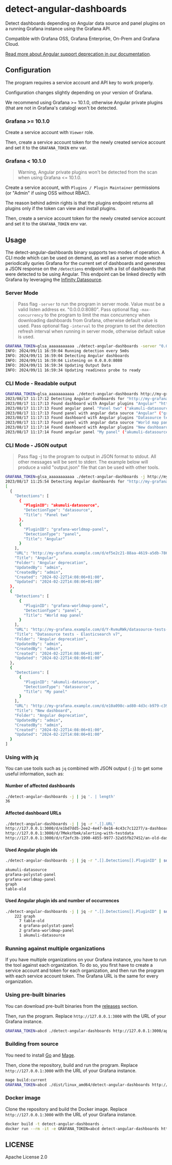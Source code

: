 # detect-angular-dashboards

Detect dashboards depending on Angular data source and panel plugins on a running Grafana instance using the Grafana API.

Compatible with Grafana OSS, Grafana Enterprise, On-Prem and Grafana Cloud.

[Read more about Angular support deprecation in our documentation](https://grafana.com/docs/grafana/latest/developers/angular_deprecation/).

## Configuration

The program requires a service account and API key to work properly.

Configuration changes slightly depending on your version of Grafana.

We recommend using Grafana >= 10.1.0, otherwise Angular private plugins (that are not in Grafana's catalog) won't be detected.

### Grafana >= 10.1.0

Create a service account with `Viewer` role.

Then, create a service account token for the newly created service account and set it to the `GRAFANA_TOKEN` env var.

### Grafana < 10.1.0

> Warning, Angular private plugins won't be detected from the scan when using Grafana <= 10.1.0.

Create a service account, with `Plugins / Plugin Maintainer` permissions (or "Admin" if using OSS without RBAC).

The reason behind admin rights is that the plugins endpoint returns all plugins only if the token can view and install plugins.

Then, create a service account token for the newly created service account and set it to the `GRAFANA_TOKEN` env var.

## Usage
The detect-angular-dashboards binary supports two modes of operation. A CLI mode which can be used on demand, as well as a server mode which periodically quries Grafana for the current set of dashboards and generates a JSON response on the `/detections` endpoint with a list of dashboards that were detected to be using Angular. This endpoint can be linked directly with Grafana by leveraging the [Infinity Datasource](https://grafana.com/grafana/plugins/yesoreyeram-infinity-datasource/). 

### Server Mode
> Pass flag `-server` to run the program in server mode. Value must be a valid listen address ex. "0.0.0.0:8080".
> Pass optional flag `-max-concurrency` to the program to limit the max concurrency when downloading dashboards from Grafana, otherwise default value is used. 
> Pass optional flag `-interval` to the program to set the detection refresh interval when running in server mode, otherwise default value is used. 

```bash
GRAFANA_TOKEN=glsa_aaaaaaaaaaa ./detect-angular-dashboards -server "0.0.0.0:8080" -max-concurrency=10 http://my-grafana.example.com/api
INFO: 2024/09/11 16:59:04 Running detection every 5m0s
INFO: 2024/09/11 16:59:04 Detecting Angular dashboards
INFO: 2024/09/11 16:59:04 Listening on 0.0.0.0:8080
INFO: 2024/09/11 16:59:34 Updating Output Data
INFO: 2024/09/11 16:59:34 Updating readiness probe to ready
```

### CLI Mode - Readable output

```bash
GRAFANA_TOKEN=glsa_aaaaaaaaaaa ./detect-angular-dashboards http://my-grafana.example.com/api
2023/08/17 11:17:12 Detecting Angular dashboards for "http://my-grafana.example.com/api"
2023/08/17 11:17:13 Found dashboard with Angular plugins "Angular" "http://my-grafana.example.com/d/ef5e2c21-88aa-4619-a5db-786cc1dd37a9/angular":
2023/08/17 11:17:13 Found angular panel "Panel two" ("akumuli-datasource")
2023/08/17 11:17:13 Found panel with angular data source "Angular" ("grafana-worldmap-panel")
2023/08/17 11:17:13 Found dashboard with Angular plugins "Datasource tests - Elasticsearch v7" "http://my-grafana.example.com/d/Y-RvmuRWk/datasource-tests-elasticsearch-v7":
2023/08/17 11:17:13 Found panel with angular data source "World map panel" ("grafana-worldmap-panel")
2023/08/17 11:17:14 Found dashboard with Angular plugins "New dashboard" "http://my-grafana.example.com/d/e10a098c-ad80-4d3c-b979-c39a4ce41183/new-dashboard":
2023/08/17 11:17:14 Found angular panel "My panel" ("akumuli-datasource")
```

### CLI Mode - JSON output

> Pass flag -j to the program to output in JSON format to stdout. All other messages will be sent to stderr.
> The example below will produce a valid "output.json" file that can be used with other tools.

```bash
GRAFANA_TOKEN=glsa_aaaaaaaaaaa ./detect-angular-dashboards -j http://my-grafana.example.com/api | tee output.json
2023/08/17 11:25:54 Detecting Angular dashboards for "http://my-grafana.example.com/api"
[
  {
    "Detections": [
      {
        "PluginID": "akumuli-datasource",
        "DetectionType": "datasource",
        "Title": "Panel two"
      },
      {
        "PluginID": "grafana-worldmap-panel",
        "DetectionType": "panel",
        "Title": "Angular"
      }
    ],
    "URL": "http://my-grafana.example.com/d/ef5e2c21-88aa-4619-a5db-786cc1dd37a9/angular",
    "Title": "Angular",
    "Folder": "Angular deprecation",
    "UpdatedBy": "admin",
    "CreatedBy": "admin",
    "Created": "2024-02-22T14:08:06+01:00",
    "Updated": "2024-02-22T14:08:06+01:00"
  },
  {
    "Detections": [
      {
        "PluginID": "grafana-worldmap-panel",
        "DetectionType": "panel",
        "Title": "World map panel"
      }
    ],
    "URL": "http://my-grafana.example.com/d/Y-RvmuRWk/datasource-tests-elasticsearch-v7",
    "Title": "Datasource tests - Elasticsearch v7",
    "Folder": "Angular deprecation",
    "UpdatedBy": "admin",
    "CreatedBy": "admin",
    "Created": "2024-02-22T14:08:06+01:00",
    "Updated": "2024-02-22T14:08:06+01:00"
  },
  {
    "Detections": [
      {
        "PluginID": "akumuli-datasource",
        "DetectionType": "datasource",
        "Title": "My panel"
      }
    ],
    "URL": "http://my-grafana.example.com/d/e10a098c-ad80-4d3c-b979-c39a4ce41183/new-dashboard",
    "Title": "New dashboard",
    "Folder": "Angular deprecation",
    "UpdatedBy": "admin",
    "CreatedBy": "admin",
    "Created": "2024-02-22T14:08:06+01:00",
    "Updated": "2024-02-22T14:08:06+01:00"
  }
]
```

### Using with jq

You can use tools such as `jq` combined with JSON output (`-j`) to get some useful information, such as:

#### Number of affected dashboards

```bash
./detect-angular-dashboards -j | jq '. | length'
36
```

#### Affected dashboard URLs

```bash
./detect-angular-dashboards -j | jq -r '.[].URL'
http://127.0.0.1:3000/d/e1bd7dd5-2ee2-4e47-8e16-4c43c7c12277/a-dashboard-that-contains-some-angular-plugins
http://127.0.0.1:3000/d/7MeksYbmk/alerting-with-testdata
http://127.0.0.1:3000/d/cf2efc3b-1990-4855-9977-32a55fb27452/an-old-dashboard
```

#### Used Angular plugin ids

```bash
./detect-angular-dashboards -j | jq -r ".[].Detections[].PluginID" | sort | uniq

akumuli-datasource
grafana-polystat-panel
grafana-worldmap-panel
graph
table-old
```

#### Used Angular plugin ids and number of occurrences

```bash
./detect-angular-dashboards -j | jq -r ".[].Detections[].PluginID" | sort | uniq -c | sort -nr
    222 graph
      7 table-old
      4 grafana-polystat-panel
      2 grafana-worldmap-panel
      1 akumuli-datasource
```

### Running against multiple organizations

If you have multiple organizations on your Grafana instance, you have to run the tool against each organization.
To do so, you first have to create a service account and token for each organization, and then
run the program with each service account token. The Grafana URL is the same for every organization.

### Using pre-built binaries

You can download pre-built binaries from the [releases](https://github.com/grafana/detect-angular-dashboards/releases) section.

Then, run the program. Replace `http://127.0.0.1:3000` with the URL of your Grafana instance.

```bash
GRAFANA_TOKEN=abcd ./detect-angular-dashboards http://127.0.0.1:3000/api
```

### Building from source

You need to install [Go](https://go.dev) and [Mage](https://magefile.org/).

Then, clone the repository, build and run the program. Replace `http://127.0.0.1:3000` with the URL of your Grafana instance.

```bash
mage build:current
GRAFANA_TOKEN=abcd ./dist/linux_amd64/detect-angular-dashboards http://127.0.0.1:3000/api
```

### Docker image

Clone the repository and build the Docker image. Replace `http://127.0.0.1:3000` with the URL of your Grafana instance.

```bash
docker build -t detect-angular-dashboards .
docker run --rm -it -e GRAFANA_TOKEN=abcd detect-angular-dashboards http://172.17.0.1:3000/api
```

## LICENSE

Apache License 2.0
